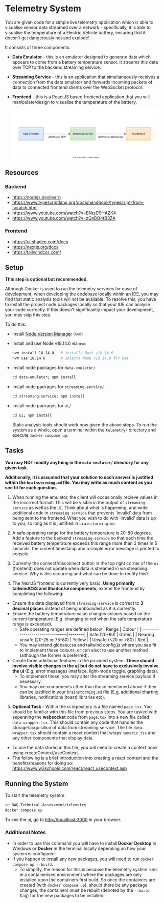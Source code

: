 # Telemetry System

You are given code for a simple live telemetry application which is able to visualise sensor data streamed over a network - specifically, it is able to visualise the temperature of a Electric Vehicle battery, ensuring that it doesn't get dangerously hot and explode!

It consists of three components:

- **Data Emulator** - this is an emulator designed to generate data which appears to come from a battery temperature sensor. It streams this data over TCP to the backend streaming service.

- **Streaming Service** - this is an application that simultaneously receives a connection from the data emulator and forwards incoming packets of data to connected frontend clients over the WebSocket protocol.

- **Frontend** - this is a ReactJS based frontend application that you will manipulate/design to visualise the temperature of the battery.

  ![system-flow](./system-flow.svg)

## Resources

### Backend

- https://nodejs.dev/learn
- https://www.typescriptlang.org/docs/handbook/typescript-from-scratch.html
- https://www.youtube.com/watch?v=ENrzD9HAZK4
- https://www.youtube.com/watch?v=zQnBQ4tB3ZA

### Frontend

- https://ui.shadcn.com/docs
- https://nextjs.org/docs
- https://tailwindcss.com/

## Setup

**This step is optional but recommended.**

Although Docker is used to run the telemetry services for ease of development, when developing the codebase locally within an IDE, you may find that static analysis tools will not be available. To resolve this, you have to install the project node packages locally so that your IDE can analyse your code correctly. If this doesn't significantly impact your development, you may skip this step.

To do this:

- Install [Node Version Manager](https://github.com/nvm-sh/nvm?tab=readme-ov-file#installing-and-updating) (`nvm`)

- Install and use Node v18.14.0 via `nvm`

  ```bash
  nvm install 18.14.0   # installs Node v18.14.0
  nvm use 18.14.0       # selects Node v18.14.0 for use
  ```

- Install node packages for `data-emulator/`
  ```bash
  cd data-emulator; npm install
  ```
- Install node packages for `streaming-service/`
  ```bash
  cd streaming-service; npm install
  ```
- Install node packages for `ui/`

  ```bash
  cd ui; npm install
  ```

  Static analysis tools should work now given the above steps. To run the system as a whole, open a terminal within the `telemetry/` directory and execute `docker compose up`.

## Tasks

**You may NOT modify anything in the `data-emulator/` directory for any given task.**

**Additionally, it is assumed that your solution to each answer is justified within the `brainstorming.md` file. You may write as much content as you see fit for each question.**

1. When running the emulator, the client will occasionally recieve values in the incorrect format. This will be visible in the output of `streaming service` as well as the `UI`. Think about what is happening, and write additional code in `streaming service` that prevents 'invalid' data from being sent to the frontend. What you wish to do with 'invalid' data is up to you, so long as it is justified in `brainstorming.md`.

2. A safe operating range for the battery temperature is 20-80 degrees. Add a feature to the backend `streaming-service` so that each time the received battery temperature exceeds this range more than 3 times in 5 seconds, the current timestamp and a simple error message is printed to console.

3. Currently the connect/disconnect button in the top right corner of the `ui` (frontend) does not update when data is streamed in via streaming service. Why is this occurring and what can be done to rectify this?

4. The NextJS frontend is currently very basic. **Using primarily tailwindCSS and Shadcn/ui components**, extend the frontend by completing the following:

- Ensure the data displayed from `streaming-service` is correct to **3 decimal places** instead of being unbounded as it is currently.
- Ensure the battery temperature value changes colours based on the current temperature (E.g. changing to red when the safe temperature range is exceeded).
  - Safe operating ranges are defined below
    | Range | Colour |
    |---------------------------------|--------|
    | Safe (20-80) | Green |
    | Nearing unsafe (20-25 or 75-80) | Yellow |
    | Unsafe (<20 or >80) | Red |
  - You may extend globals.css and tailwind.config.js where you see fit to implement these colours, or can elect to use another method (although the former is preferred).
- Create three additional features in the provided system. **These should involve visible changes in the `ui` but do not have to exclusively involve the ui** (E.g. error messages interface, light-mode toggle, graphing data).
  - To implement these, you may alter the streaming service payload if necessary.
  - You may use components other than those mentioned above if they can be justified in your `brainstorming.md` file (E.g. additional charting libraries, notifications (toast) libraries etc).

5. **Optional Task** - Within the ui repository is a file named `page.tsx`. You should be familiar with this file from previous steps. You are tasked with seperating the **websocket** code from `page.tsx` into a new file called `data-wrapper.tsx`. This should contain any code that handles the storage/acquisition of data from streaming service. The file `data-wrapper.tsx` should contain a react context that wraps `numeric.tsx` and any other components that display data.
- To use the data stored in this file, you will need to create a context hook using createContext/useContext.
- The following is a brief introduction into creating a react context and the benefits/reasons for doing so:
https://www.w3schools.com/react/react_usecontext.asp  

## Running the System

To start the telemetry system:

```bash
cd DAQ-Technical-Assessment/telemetry
docker compose up
```

To see the ui, go to [http://localhost:3000](http://localhost:3000) in your browser.

### Additional Notes

- In order to use this command you will have to install **Docker Desktop** in Windows or **Docker** in the terminal locally depending on how your system is configured. 
- If you happen to install any new packages, you will need to run `docker compose up --build`.
  - To simplify, the reason for this is because the telemetry system runs in a containerised environment where the packages are only installed upon the containers first build. So once the containers are created (with `docker compose up`), should there be any package changes, the containers must be rebuilt (denoted by the `--build` flag) for the new packages to be installed.
